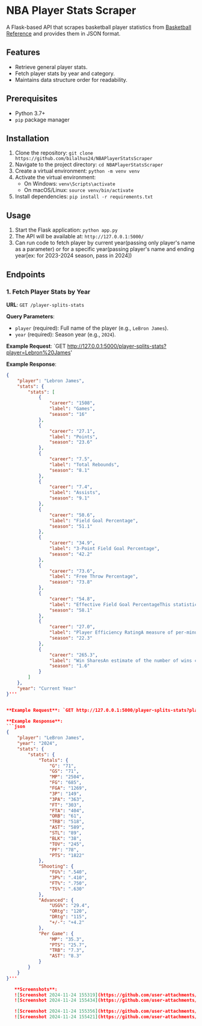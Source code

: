 # NBA Player Stats Scraper

A Flask-based API that scrapes basketball player statistics from [Basketball Reference](https://www.basketball-reference.com/) and provides them in JSON format.

## Features

- Retrieve general player stats.
- Fetch player stats by year and category.
- Maintains data structure order for readability.

## Prerequisites

- Python 3.7+
- `pip` package manager

## Installation

1. Clone the repository: `git clone https://github.com/bilalhus24/NBAPlayerStatsScraper`
2. Navigate to the project directory: `cd NBAPlayerStatsScraper`
3. Create a virtual environment: `python -m venv venv`
4. Activate the virtual environment:
   - On Windows: `venv\Scripts\activate`
   - On macOS/Linux: `source venv/bin/activate`
5. Install dependencies: `pip install -r requirements.txt`

## Usage

1. Start the Flask application: `python app.py`
2. The API will be available at: `http://127.0.0.1:5000/`
3. Can run code to fetch player by current year(passing only player's name as a parameter) or for a specific year(passing player's name and ending year[ex: for 2023-2024 season, pass in 2024])

## Endpoints

### 1. Fetch Player Stats by Year

**URL**: `GET /player-splits-stats`

**Query Parameters**:
- `player` (required): Full name of the player (e.g., `LeBron James`).
- `year` (required): Season year (e.g., `2024`).

**Example Request**: `GET http://127.0.0.1:5000/player-splits-stats?player=Lebron%20James'

**Example Response**:
```json
{
    "player": "Lebron James",
    "stats": {
        "stats": [
            {
                "career": "1508",
                "label": "Games",
                "season": "16"
            },
            {
                "career": "27.1",
                "label": "Points",
                "season": "23.6"
            },
            {
                "career": "7.5",
                "label": "Total Rebounds",
                "season": "8.1"
            },
            {
                "career": "7.4",
                "label": "Assists",
                "season": "9.1"
            },
            {
                "career": "50.6",
                "label": "Field Goal Percentage",
                "season": "51.1"
            },
            {
                "career": "34.9",
                "label": "3-Point Field Goal Percentage",
                "season": "42.2"
            },
            {
                "career": "73.6",
                "label": "Free Throw Percentage",
                "season": "73.8"
            },
            {
                "career": "54.8",
                "label": "Effective Field Goal PercentageThis statistic adjusts for the fact that a 3-point field goal is worth one more point than a 2-point field goal.",
                "season": "58.1"
            },
            {
                "career": "27.0",
                "label": "Player Efficiency RatingA measure of per-minute production standardized such that the league average is 15.",
                "season": "22.3"
            },
            {
                "career": "265.3",
                "label": "Win SharesAn estimate of the number of wins contributed by a player.",
                "season": "1.6"
            }
        ]
    },
    "year": "Current Year"
}'''


**Example Request**: `GET http://127.0.0.1:5000/player-splits-stats?player=LeBron%20James&year=2022`

**Example Response**:
```json
{
    "player": "LeBron James",
    "year": "2024",
    "stats": {
        "stats": {
            "Totals": {
                "G": "71",
                "GS": "71",
                "MP": "2504",
                "FG": "685",
                "FGA": "1269",
                "3P": "149",
                "3PA": "363",
                "FT": "303",
                "FTA": "404",
                "ORB": "61",
                "TRB": "518",
                "AST": "589",
                "STL": "89",
                "BLK": "38",
                "TOV": "245",
                "PF": "78",
                "PTS": "1822"
            },
            "Shooting": {
                "FG%": ".540",
                "3P%": ".410",
                "FT%": ".750",
                "TS%": ".630"
            },
            "Advanced": {
                "USG%": "29.4",
                "ORtg": "120",
                "DRtg": "115",
                "+/-": "+4.2"
            },
            "Per Game": {
                "MP": "35.3",
                "PTS": "25.7",
                "TRB": "7.3",
                "AST": "8.3"
            }
        }
    }
}'''

   **Screenshots**:
   ![Screenshot 2024-11-24 155319](https://github.com/user-attachments/assets/981c7050-c05d-4f0a-93ce-b5baff357787)
   ![Screenshot 2024-11-24 155434](https://github.com/user-attachments/assets/f7b803f2-e7f5-4aa7-b32d-22bf95fdeacf)

   ![Screenshot 2024-11-24 155356](https://github.com/user-attachments/assets/fc23210b-c2ba-4731-9e62-6108a4819cae)
   ![Screenshot 2024-11-24 155421](https://github.com/user-attachments/assets/013e0beb-9702-4d61-9b11-1ebbbb42c484)
